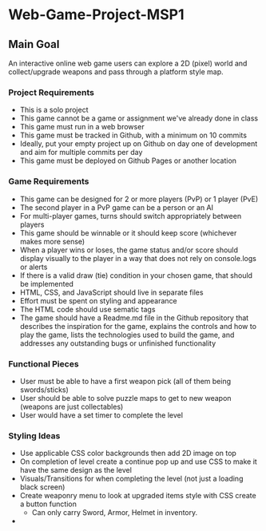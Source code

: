 # Web-Game-Project-MSP1

## Main Goal

An interactive online web game users can explore a 2D (pixel) world and collect/upgrade weapons and pass through a platform style map.

### Project Requirements

- This is a solo project
- This game cannot be a game or assignment we've already done in class
- This game must run in a web browser
- This game must be tracked in Github, with a minimum on 10 commits
- Ideally, put your empty project up on Github on day one of development and aim for multiple commits per day
- This game must be deployed on Github Pages or another location

### Game Requirements

- This game can be designed for 2 or more players (PvP) or 1 player (PvE)
- The second player in a PvP game can be a person or an AI
- For multi-player games, turns should switch appropriately between players
- This game should be winnable or it should keep score (whichever makes more sense)
- When a player wins or loses, the game status and/or score should display visually to the player in a way that does not rely on console.logs or alerts
- If there is a valid draw (tie) condition in your chosen game, that should be implemented
- HTML, CSS, and JavaScript should live in separate files
- Effort must be spent on styling and appearance
- The HTML code should use sematic tags
- The game should have a Readme.md file in the Github repository that describes the inspiration for the game, explains the controls and how to play the game, lists the technologies used to build the game, and addresses any outstanding bugs or unfinished functionality

### Functional Pieces

- User must be able to have a first weapon pick (all of them being swords/sticks)
- User should be able to solve puzzle maps to get to new weapon (weapons are just collectables)
- User would have a set timer to complete the level

### Styling Ideas

- Use applicable CSS color backgrounds then add 2D image on top
- On completion of level create a continue pop up and use CSS to make it have the same design as the level
- Visuals/Transitions for when completing the level (not just a loading black screen)
- Create weaponry menu to look at upgraded items style with CSS create a button function
  - Can only carry Sword, Armor, Helmet in inventory.
-
